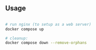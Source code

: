## Usage

```bash

# run nginx (to setup as a web server)
docker compose up

# cleanup:
docker compose down --remove-orphans

```
